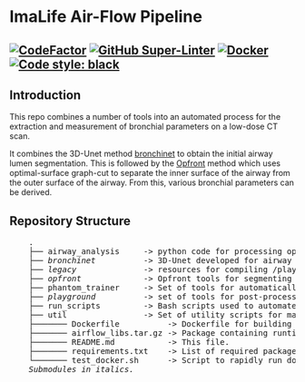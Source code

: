 # ImaLife Air-Flow Pipeline

[![CodeFactor](https://www.codefactor.io/repository/github/id-b3/air_flow_imalife/badge?s=1dae3aeee26afb253ec4aedd3b702d828daacdf3)](https://www.codefactor.io/repository/github/id-b3/air_flow_imalife)
[![GitHub Super-Linter](https://github.com/id-b3/air_flow_imalife/workflows/Lint%20Code%20Base/badge.svg)](https://github.com/marketplace/actions/super-linter) [![Docker](https://github.com/id-b3/Air_Flow_ImaLife/actions/workflows/docker-publish.yml/badge.svg?branch=optimise_phantom)](https://github.com/id-b3/Air_Flow_ImaLife/actions/workflows/docker-publish.yml)
[![Code style: black](https://img.shields.io/badge/code%20style-black-000000.svg)](https://github.com/psf/black)
-------------------

## Introduction
This repo combines a number of tools into an automated process for the
extraction and measurement of bronchial parameters on a low-dose CT scan.

It combines the 3D-Unet method [bronchinet](/bronchinet) to obtain the initial airway lumen segmentation.
This is followed by the [Opfront](/opfront) method which uses optimal-surface graph-cut to separate the inner surface of the airway from the outer surface of the airway.
From this, various bronchial parameters can be derived.

## Repository Structure
<pre>
    .
    ├── airway_analysis     -> python code for processing opfront output and producing summary measures of airways  
    ├── <i>bronchinet</i>          -> 3D-Unet developed for airway lumen segmentations 
    ├── <i>legacy</i>              -> resources for compiling /playground tools  
    ├── <i>opfront</i>             -> Opfront tools for segmenting airway lumen and wall surfaces  
    ├── phantom_trainer     -> Set of tools for automatically determining parameters for the opfront tool  
    ├── <i>playground</i>          -> set of tools for post-processin opfront results  
    ├── run_scripts         -> Bash scripts used to automate the docker image. 
    ├── util                -> Set of utility scripts for manipulating volume/segmentation files.
    ├─────── Dockerfile          -> Dockerfile for building docker image of the pipeline  
    ├─────── airflow_libs.tar.gz -> Package containing runtime libraries for opfront tools  
    ├─────── README.md           -> This file.  
    ├─────── requirements.txt    -> List of required packages for python tools. Install with pip install -r requirements.txt  
    └─────── test_docker.sh      -> Script to rapidly run docker container into bash for testing/debugging.
    <i>Submodules in italics.</i>
</pre>